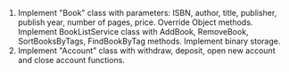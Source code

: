 1. Implement "Book" class with parameters: ISBN, author, title, publisher, publish year, number of pages, price. Override Object methods. Implement BookListService class with AddBook, RemoveBook, SortBooksByTags, FindBookByTag methods. Implement binary storage.
2. Implement "Account" class with withdraw, deposit, open new account and close account functions.